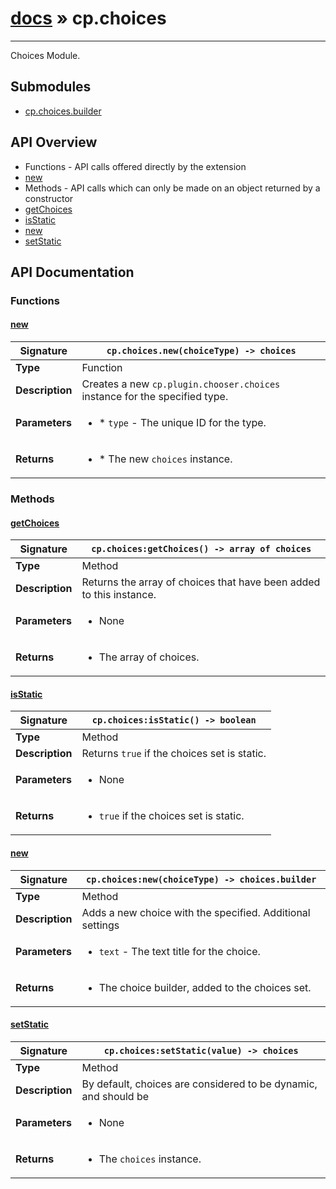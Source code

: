 # [docs](index.md) » cp.choices
---

Choices Module.

## Submodules
 * [cp.choices.builder](cp.choices.builder.md)

## API Overview
* Functions - API calls offered directly by the extension
 * [new](#new)
* Methods - API calls which can only be made on an object returned by a constructor
 * [getChoices](#getchoices)
 * [isStatic](#isstatic)
 * [new](#new)
 * [setStatic](#setstatic)

## API Documentation

### Functions

#### [new](#new)
| <span style="text-align: left;">**Signature**</span> | <span style="text-align: left;">`cp.choices.new(choiceType) -> choices` </span>                                                |
| -----------------------------------------------------|---------------------------------------------------------------------------------------------------------|
| **Type**                                             | Function                                                                                         |
| **Description**                                      | Creates a new `cp.plugin.chooser.choices` instance for the specified type.                                                                                         |
| **Parameters**                                       | <ul><li>* `type`	- The unique ID for the type.</li></ul> |
| **Returns**                                          | <ul><li>* The new `choices` instance.</li></ul>          |

### Methods

#### [getChoices](#getchoices)
| <span style="text-align: left;">**Signature**</span> | <span style="text-align: left;">`cp.choices:getChoices() -> array of choices` </span>                                                |
| -----------------------------------------------------|---------------------------------------------------------------------------------------------------------|
| **Type**                                             | Method                                                                                         |
| **Description**                                      | Returns the array of choices that have been added to this instance.                                                                                         |
| **Parameters**                                       | <ul><li>None</li></ul> |
| **Returns**                                          | <ul><li>The array of choices.</li></ul>          |

#### [isStatic](#isstatic)
| <span style="text-align: left;">**Signature**</span> | <span style="text-align: left;">`cp.choices:isStatic() -> boolean` </span>                                                |
| -----------------------------------------------------|---------------------------------------------------------------------------------------------------------|
| **Type**                                             | Method                                                                                         |
| **Description**                                      | Returns `true` if the choices set is static.                                                                                         |
| **Parameters**                                       | <ul><li>None</li></ul> |
| **Returns**                                          | <ul><li>`true` if the choices set is static.</li></ul>          |

#### [new](#new)
| <span style="text-align: left;">**Signature**</span> | <span style="text-align: left;">`cp.choices:new(choiceType) -> choices.builder` </span>                                                |
| -----------------------------------------------------|---------------------------------------------------------------------------------------------------------|
| **Type**                                             | Method                                                                                         |
| **Description**                                      | Adds a new choice with the specified. Additional settings                                                                                         |
| **Parameters**                                       | <ul><li>`text`	- The text title for the choice.</li></ul> |
| **Returns**                                          | <ul><li>The choice builder, added to the choices set.</li></ul>          |

#### [setStatic](#setstatic)
| <span style="text-align: left;">**Signature**</span> | <span style="text-align: left;">`cp.choices:setStatic(value) -> choices` </span>                                                |
| -----------------------------------------------------|---------------------------------------------------------------------------------------------------------|
| **Type**                                             | Method                                                                                         |
| **Description**                                      | By default, choices are considered to be dynamic, and should be                                                                                         |
| **Parameters**                                       | <ul><li>None</li></ul> |
| **Returns**                                          | <ul><li>The `choices` instance.</li></ul>          |

